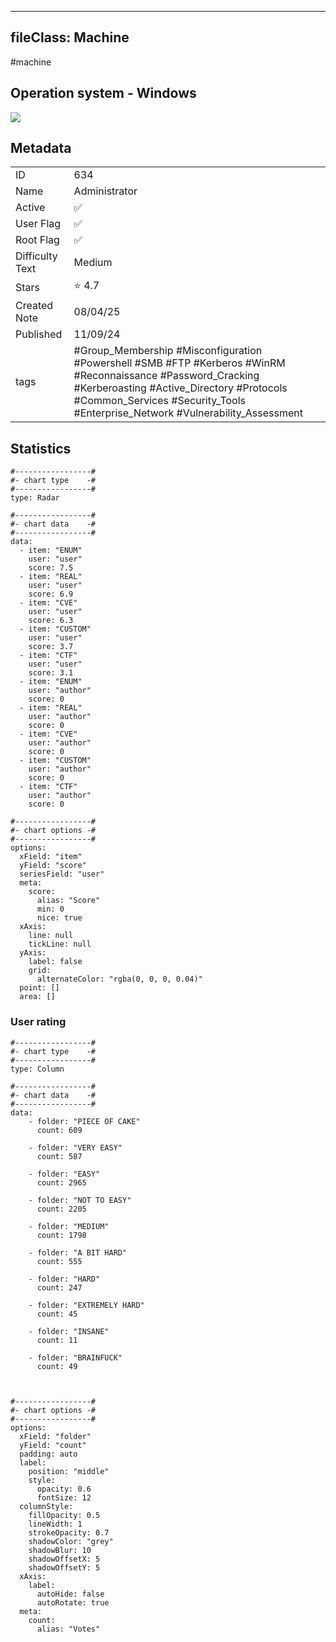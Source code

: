 
---
fileClass: Machine
---

#machine

## Operation system - Windows
<img style = "max-width:70px" src = "/img/Windows.png">

## Metadata

|                 |                                                                                                                                                                                                                                          |
| --------------- | ---------------------------------------------------------------------------------------------------------------------------------------------------------------------------------------------------------------------------------------- |
| ID              | 634                                                                                                                                                                                                                                      |
| Name            | Administrator                                                                                                                                                                                                                            |
| Active          | ✅                                                                                                                                                                                                                                        |
| User Flag       | ✅                                                                                                                                                                                                                                        |
| Root Flag       | ✅                                                                                                                                                                                                                                        |
| Difficulty Text | Medium                                                                                                                                                                                                                                   |
| Stars           | ⭐️ 4.7                                                                                                                                                                                                                                   |
| Created Note    | 08/04/25                                                                                                                                                                                                                                 |
| Published       | 11/09/24                                                                                                                                                                                                                                 |
| tags            | #Group_Membership #Misconfiguration #Powershell #SMB #FTP #Kerberos #WinRM #Reconnaissance #Password_Cracking #Kerberoasting #Active_Directory #Protocols #Common_Services #Security_Tools #Enterprise_Network #Vulnerability_Assessment |

<p style = "display:none">
id:: 634
active:: True
name:: Administrator
os::Windows
user_flag:: True
root_flag:: True
difficulty_text:: Medium
stars:: 4.7
created:: 08/04/2025
published:: 11/09/24
avatar:: /avatars/9d232b1558b7543c7cb85f2774687363.png
tags:: #Group_Membership #Misconfiguration #Powershell #SMB #FTP #Kerberos #WinRM #Reconnaissance #Password_Cracking #Kerberoasting #Active_Directory #Protocols #Common_Services #Security_Tools #Enterprise_Network #Vulnerability_Assessment 
</p>

## Statistics


```chartsview
#-----------------#
#- chart type    -#
#-----------------#
type: Radar

#-----------------#
#- chart data    -#
#-----------------#
data:
  - item: "ENUM"
    user: "user"
    score: 7.5
  - item: "REAL"
    user: "user"
    score: 6.9
  - item: "CVE"
    user: "user"
    score: 6.3
  - item: "CUSTOM"
    user: "user"
    score: 3.7
  - item: "CTF"
    user: "user"
    score: 3.1
  - item: "ENUM"
    user: "author"
    score: 0
  - item: "REAL"
    user: "author"
    score: 0
  - item: "CVE"
    user: "author"
    score: 0
  - item: "CUSTOM"
    user: "author"
    score: 0
  - item: "CTF"
    user: "author"
    score: 0

#-----------------#
#- chart options -#
#-----------------#
options:
  xField: "item"
  yField: "score"
  seriesField: "user"
  meta:
    score:
      alias: "Score"
      min: 0
      nice: true
  xAxis:
    line: null
    tickLine: null
  yAxis:
    label: false
    grid:
      alternateColor: "rgba(0, 0, 0, 0.04)"
  point: []
  area: []
```



### User rating


```chartsview
#-----------------#
#- chart type    -#
#-----------------#
type: Column

#-----------------#
#- chart data    -#
#-----------------#
data:
    - folder: "PIECE OF CAKE"
      count: 609
     
    - folder: "VERY EASY"
      count: 587

    - folder: "EASY"
      count: 2965
      
    - folder: "NOT TO EASY"
      count: 2205
      
    - folder: "MEDIUM"
      count: 1798
     
    - folder: "A BIT HARD"
      count: 555
      
    - folder: "HARD"
      count: 247
      
    - folder: "EXTREMELY HARD"
      count: 45
      
    - folder: "INSANE"
      count: 11
      
    - folder: "BRAINFUCK"
      count: 49

    

#-----------------#
#- chart options -#
#-----------------#
options:
  xField: "folder"
  yField: "count"
  padding: auto
  label:
    position: "middle"
    style:
      opacity: 0.6
      fontSize: 12
  columnStyle:
    fillOpacity: 0.5
    lineWidth: 1
    strokeOpacity: 0.7
    shadowColor: "grey"
    shadowBlur: 10
    shadowOffsetX: 5
    shadowOffsetY: 5
  xAxis:
    label:
      autoHide: false
      autoRotate: true
  meta:
    count:
      alias: "Votes"
```

